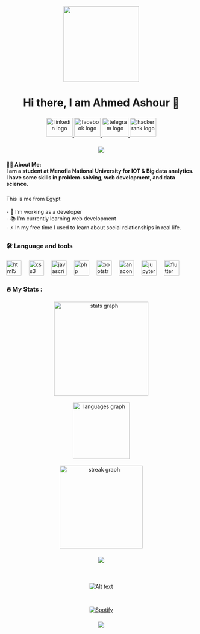 <div align="center">
  <img height="200" src="https://i.giphy.com/media/v1.Y2lkPTc5MGI3NjExeW5ocTA1dGQ3OGFpOHljejUybGN6ODEwbWx3eHY4ZnU2b2NtbmhobSZlcD12MV9pbnRlcm5hbF9naWZfYnlfaWQmY3Q9Zw/gkEcVhQuGfVDe9jndl/giphy.gif"  />
</div>

###

<h1 align="center">Hi there, I am Ahmed Ashour  👋</h1>

###

<div align="center">
  <a href="https://www.linkedin.com/in/eng-ahmed-ashour-45b65b263/" target="_blank">
    <img src="https://raw.githubusercontent.com/maurodesouza/profile-readme-generator/master/src/assets/icons/social/linkedin/default.svg" width="70" height="50" alt="linkedin logo"  />
  </a>
  <a href="https://www.facebook.com/ahmed.athour" target="_blank">
    <img src="https://raw.githubusercontent.com/maurodesouza/profile-readme-generator/master/src/assets/icons/social/facebook/default.svg" width="70" height="50" alt="facebook logo"  />
  </a>
  <a href="https://web.telegram.org/k/" target="_blank">
    <img src="https://raw.githubusercontent.com/maurodesouza/profile-readme-generator/master/src/assets/icons/social/telegram/default.svg" width="70" height="50" alt="telegram logo"  />
  </a>
  <a href="https://www.hackerrank.com/profile/a8087027" target="_blank">
    <img src="https://raw.githubusercontent.com/maurodesouza/profile-readme-generator/master/src/assets/icons/social/hackerrank/default.svg" width="70" height="50" alt="hackerrank logo"  />
  </a>
</div>

###

<div align="center">
  <img src="https://visitor-badge.laobi.icu/badge?page_id=7amo10.7amo10&"  />
</div>

###

<h4 align="left">👩‍💻  About Me:<br>I am a student at Menofia National University for IOT & Big data analytics.<br>I have some skills in problem-solving, web development, and data science.</h4>

###

<p align="left">This is me from Egypt<br><br>- 🔭 I’m working as a developer <br>- 📚 I'm currently learning web development <br>- ⚡ In my free time I used to learn about social relationships in real life.</p>

###

<h3 align="left">🛠 Language and tools</h3>

###

<div align="left">
  <img src="https://cdn.jsdelivr.net/gh/devicons/devicon/icons/html5/html5-plain.svg" height="40" alt="html5 logo"  />
  <img width="12" />
  <img src="https://cdn.jsdelivr.net/gh/devicons/devicon/icons/css3/css3-plain.svg" height="40" alt="css3 logo"  />
  <img width="12" />
  <img src="https://cdn.jsdelivr.net/gh/devicons/devicon/icons/javascript/javascript-plain.svg" height="40" alt="javascript logo"  />
  <img width="12" />
  <img src="https://cdn.jsdelivr.net/gh/devicons/devicon/icons/php/php-original.svg" height="40" alt="php logo"  />
  <img width="12" />
  <img src="https://cdn.jsdelivr.net/gh/devicons/devicon/icons/bootstrap/bootstrap-original-wordmark.svg" height="40" alt="bootstrap logo"  />
  <img width="12" />
  <img src="https://cdn.jsdelivr.net/gh/devicons/devicon/icons/anaconda/anaconda-original.svg" height="40" alt="anaconda logo"  />
  <img width="12" />
  <img src="https://cdn.jsdelivr.net/gh/devicons/devicon/icons/jupyter/jupyter-original-wordmark.svg" height="40" alt="jupyter logo"  />
  <img width="12" />
  <img src="https://cdn.jsdelivr.net/gh/devicons/devicon/icons/flutter/flutter-original.svg" height="40" alt="flutter logo"  />
</div>

###

<h3 align="left">🔥   My Stats :</h3>

###

<div align="center">
  <img src="https://github-readme-stats.vercel.app/api?username=7amo10&hide_title=false&hide_rank=false&show_icons=true&include_all_commits=true&count_private=true&disable_animations=false&theme=gotham&locale=en&hide_border=false&order=1" height="250" alt="stats graph"  />
  <br><br>
  <img src="https://github-readme-stats.vercel.app/api/top-langs?username=7amo10&locale=en&hide_title=false&layout=compact&card_width=320&langs_count=10&theme=ocean_dark&hide_border=false&order=2" height="150" alt="languages graph"  />
  <br><br>
  <img src="https://streak-stats.demolab.com?user=7amo10&locale=en&mode=daily&theme=gotham&hide_border=false&border_radius=5&order=3" height="220" alt="streak graph"  />
</div>

###

###

<div align="center">
<img src="https://leetcard.jacoblin.cool/7amo_111?theme=dark&font=New%20Rocker&ext=activity"/>
</div>

###

&nbsp;<div align="center">
  ![Alt text](https://spotify-recently-played-readme.vercel.app/api?user=31rb3d5bziyj6zeq4upt67j3btma)
</div>

&nbsp;<div align="center">
  [![Spotify](https://novatorem.vercel.app/api/spotify?background_color=0d1117&border_color=ffffff)](https://open.spotify.com/user/31rb3d5bziyj6zeq4upt67j3btma)
</div>

###

<div align="center">
  <img src="https://profile-counter.glitch.me/7amo10/count.svg?"  />
</div>

###

